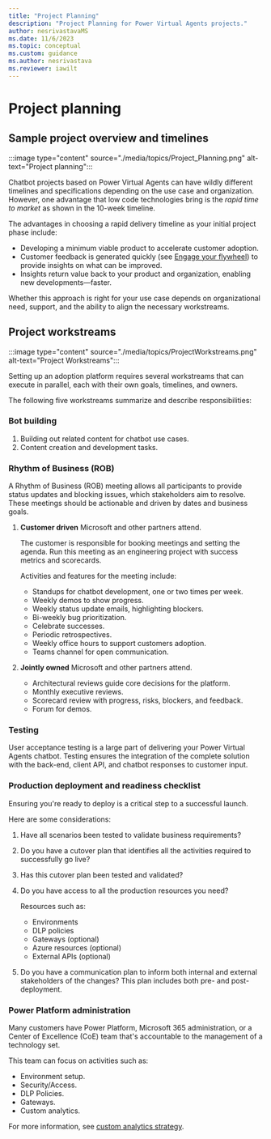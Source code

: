 ```yaml
---
title: "Project Planning"
description: "Project Planning for Power Virtual Agents projects."
author: nesrivastavaMS
ms.date: 11/6/2023
ms.topic: conceptual
ms.custom: guidance
ms.author: nesrivastava
ms.reviewer: iawilt
---
```


# Project planning

## Sample project overview and timelines

:::image type="content" source="./media/topics/Project_Planning.png" alt-text="Project planning":::

Chatbot projects based on Power Virtual Agents can have wildly different timelines and specifications depending on the use case and organization. However, one advantage that low code technologies bring is the *rapid time to market* as shown in the 10-week timeline.

The advantages in choosing a rapid delivery timeline as your initial project phase include:

- Developing a minimum viable product to accelerate customer adoption.
- Customer feedback is generated quickly (see [Engage your flywheel](project-best-practices.md#principles)) to provide insights on what can be improved.
- Insights return value back to your product and organization, enabling new developments—faster.

Whether this approach is right for your use case depends on organizational need, support, and the ability to align the necessary workstreams.

## Project workstreams

:::image type="content" source="./media/topics/ProjectWorkstreams.png" alt-text="Project Workstreams":::

Setting up an adoption platform requires several workstreams that can execute in parallel, each with their own goals, timelines, and owners.

The following five workstreams summarize and describe responsibilities:

### Bot building

1. Building out related content for chatbot use cases.
1. Content creation and development tasks.

### Rhythm of Business (ROB)

A Rhythm of Business (ROB) meeting allows all participants to provide status updates and blocking issues, which stakeholders aim to resolve. These meetings should be actionable and driven by dates and business goals.

1. **Customer driven** Microsoft and other partners attend.

   The customer is responsible for booking meetings and setting the agenda. Run this meeting as an engineering project with success metrics and scorecards.

   Activities and features for the meeting include:

   - Standups for chatbot development, one or two times per week.
   - Weekly demos to show progress.
   - Weekly status update emails, highlighting blockers.
   - Bi-weekly bug prioritization.
   - Celebrate successes.
   - Periodic retrospectives.
   - Weekly office hours to support customers adoption.
   - Teams channel for open communication.

1. **Jointly owned** Microsoft and other partners attend.

   - Architectural reviews guide core decisions for the platform.
   - Monthly executive reviews.
   - Scorecard review with progress, risks, blockers, and feedback.
   - Forum for demos.
  
### Testing

User acceptance testing is a large part of delivering your Power Virtual Agents chatbot. Testing ensures the integration of the complete solution with the back-end, client API, and chatbot responses to customer input.

### Production deployment and readiness checklist

Ensuring you're ready to deploy is a critical step to a successful launch.

Here are some considerations:
  
1. Have all scenarios been tested to validate business requirements?
  
1. Do you have a cutover plan that identifies all the activities required to successfully go live?
  
1. Has this cutover plan been tested and validated?
  
1. Do you have access to all the production resources you need?

   Resources such as:

   - Environments
   - DLP policies
   - Gateways (optional)
   - Azure resources (optional)
   - External APIs (optional)
  
1. Do you have a communication plan to inform both internal and external stakeholders of the changes? This plan includes both pre- and post- deployment.

### Power Platform administration

Many customers have Power Platform, Microsoft 365 administration, or a Center of Excellence (CoE) team that's accountable to the management of a technology set.

This team can focus on activities such as:

- Environment setup.
- Security/Access.
- DLP Policies.
- Gateways.
- Custom analytics.

For more information, see [custom analytics strategy](custom-analytics-strategy.md).

